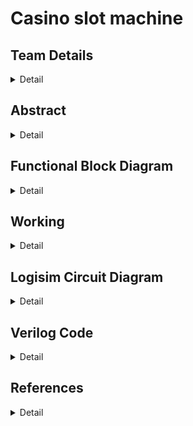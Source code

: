 # Casino slot machine

<!-- First Section -->
## Team Details
<details>
  <summary>Detail</summary>

  > Semester: 3rd Sem B. Tech. CSE

  > Section: S2

  > Team ID: 19

  > Member-1: Rudransh Kumar Ankodia, 231CS249, rudransh.231CS249@nitk.edu.in

  > member-2: Mohnish Hemanth Kumar, 231CS235, mhk.231CS235@nitk.edu.in

  > Member-3: Aman Kumar Singh, 231CS206, amankumarsingh.231cs206@nitk.edu.in
</details>

<!-- Second Section -->
## Abstract
<details>
  <summary>Detail</summary>
       <p>1. Motivation: The reason we chose the casino slot machine project is because it allows us
       to apply our knowledge of digital electronics to a fun and popular concept. We can turn our
       theoretical knowledge into an interactive game by using flip-flops and logic gates in a real-world
       system like a slot machine. Figuring out how to simulate randomness and design the reward
       system within the limitations of the hardware is a challenging task.</p>
       <p>2. Problem Statement: This project aims to design and build a functional casino slot machine
       using only flip-flops, logic gates, and other essential digital components. The machine should
       replicate the critical aspects of a real slot machine, including random outcomes, user interac
        tion, and reward calculations. We aim to implement the slot machine’s control system and
        output display entirely through hardware without relying on software or microcontrollers.</p>
       <p>3. Features:
       <p>(a) Pseudo Random Number Generator using D-flipflops.</p>
       <p>(b) Player Engagement Mechanism using Counters and Registers.</p>
       <p>(c) Reward Distribution Logic.</p>
       <p>(d) Spin Duration Control using logic gates.</p></p>
</details>

## Functional Block Diagram
<details>
  <summary>Detail</summary>
  
  <img src = "Snapshots/slot_machine2.png">

</details>

<!-- Third Section -->
## Working
<details>
  <summary>Detail</summary>
  <h1> How does it work?</h1>
  Our Casino Slot Machine has 3 Seven Segment display's which display the Slot numbers. We use BCD to 7 segment display decoder to display the numbers.The numbers on the display are generated by LFSR(Linear Feedback Shift Registers) which generate Pseudo Random Numbers. Each of the the Random Number Generator is connected to clocks of different frequencies which help in preserving the randomness of the displayed numbers.To make sure the player Engages with the machine we have made sure that the player wins atleast ones in every 16 trials using a 4 bit counter. The machine also generates Binary Sequences based on the players input. If the player pay's 500rs it generates a sequence 1001 which repeats untill the user stops paying that amount. Whenever the user gets 1 in the sequence 7 7 7 is forced to be  displayed in the Random Number Generator. Similary we have a sequence 01001 if the user pays 5000rs.We start the Machine by clicking on the START button. The Machine has a RESET button which resets the counter.The machine has a PUSH button which is the main button to start each trial.The numbers keep on changing untill we hold the start button and stops when we release it.
  <h1>How does the game work?</h1>
  The Slot Machine has a minimum price of 50rs to play each trial. We start by toggling the START  button and then holding the PLAY button and releasing it after a while. If you manage to get the same number on all the three displays you will win 250rs. If you want to increase your chances of winning then you can increase the pay to either 500rs of 5000rs or both(5500rs) by turning the respective button On. If you press any of these buttons and manage to win then you will recieve either 1000rs , 10000rs or 11000rs based on your input. To end the game and collect your money click on the RESET button.

<h1>Flowchart</h1>
<img src="Snapshots/slot_machine_flowchart (1).png">
  
<h1>Functional Table</h1>

|START|PLAY|Pay 500|Pay 5000|Display 1|Display 2|Display 3|
|--|----|----|----|-------|-------|-------|
|0|	0	| 0|	 0|	  0|	     0|	     0
|1|	0	|0|	0|	0|	0|	0|
|0|	1|	0|	0|	X|	X|	X|
|0|	0|	0|	0|	2|	3|	5|
|0|	1|	0|	0|	X|	X|	X|
|0|	0|	0|	0|	3|	4|	2|
|0	|1	|1	|0	|X|	X|	X|
|0	|0	|1	|0	|7|	7|	7|
|0|	1|	1|	0|	X|	X|	X|
|0|	0|	1|	0|	3|	5|	2|
|0	|1	|1	|0	|X	|X	|X|
|0	|0	|1	|0	|4	|2	|6|
|0|	1|	1|	0|	X|	X|	X|
|0|	0|	1|	0|	7|	7|	7|
|0	|1	|0	|1	|X	|X	|X|
|0	|0	|0	|1	|4	|2	|3|
|0|	1|	0|	1|	X|	X|	X|
|0|	0|	0|	1|	7|	7|	7|
|0|	1|	0|	1|	X|	X|	X|
|0|	0|	0|	1|	2|	6|	2|
|0|	1|	0|	0|	X|	X|	X|
|0|	0|	0|	0|	5|	2|	4|
</details>

<!-- Fourth Section -->
## Logisim Circuit Diagram
<details>
  <summary>Detail</summary>

  <img src="Snapshots/Logisim-snapshot.png">
  <img src ="Snapshots/DECODER.png">
  <img src ="Snapshots/BINARY-SEQUENCE-GENERATOR-2.png">
  <img src ="Snapshots/BINARY-SEQUENCE-GENERATOR.png">
  <img src ="Snapshots/RANDOM-NUMBER-GENERATOR.png">
</details>

<!-- Fifth Section -->
## Verilog Code
<details>
  <summary>Detail</summary>

    //CASINO SLOT MACHINE
    // S2-T19
    //Rudransh Kumar Ankodia, 231CS249
    //Mohnish Hemanth Kumar, 231CS235
    //Aman Kumar Singh, 231CS206
    module LFSR_3bit (input clk,input reset,input enable,input [2:0] seed,output reg [2:0] random_num);           //LFSR to generate Pseudo Random Numbers
        reg [2:0] lfsr;
        always @(posedge clk or posedge reset) begin
            if (reset) begin
                lfsr <= seed; 
            end else if (enable) begin
                lfsr <= {lfsr[1:0], lfsr[2] ^ lfsr[0]};
            end
        end
        always @(*) begin
            random_num = lfsr;
        end
    endmodule
    
    
    
    module rng_system (input clk,input reset,input button_press,output reg [2:0] rng1,output reg [2:0] rng2,output reg [2:0] rng3); 
        wire clk_enable = button_press;
        wire [2:0] seed1 = 3'b101;      //setting intitial values
        wire [2:0] seed2 = 3'b110;
        wire [2:0] seed3 = 3'b111;
        reg [3:0] trial_count;
        wire [2:0] rng1_wire;
        wire [2:0] rng2_wire;
        wire [2:0] rng3_wire;
        LFSR_3bit rng_inst1 (.clk(clk),.reset(reset),.enable(clk_enable),.seed(seed1),.random_num(rng1_wire));
        LFSR_3bit rng_inst2 (.clk(clk),.reset(reset),.enable(clk_enable),.seed(seed2),.random_num(rng2_wire));
        LFSR_3bit rng_inst3 (.clk(clk),.reset(reset),.enable(clk_enable),.seed(seed3),.random_num(rng3_wire));
        always @(posedge clk or posedge reset) begin
            if (reset) begin
                trial_count <= 4'd0;      // reset condition
                rng1 <= 3'd0;
                rng2 <= 3'd0;
                rng3 <= 3'd0;
            end
            else if (clk_enable) begin
                if (trial_count == 4'd15 ) begin   // win condition
                    rng1 <= 3'd7;
                    rng2 <= 3'd7;
                    rng3 <= 3'd7;
                    trial_count <= 4'd0; 
                end else begin
                    rng1 <= rng1_wire;
                    rng2 <= rng2_wire;
                    rng3 <= rng3_wire;
                    trial_count <= trial_count + 4'd1;
                end
            end
        end
    
    endmodule








---
### Test bench File


    //CASINO SLOT MACHINE
    //S2-T19
    //Rudransh Kumar Ankodia, 231CS249
    //Mohnish Hemanth Kumar, 231CS235
    //Aman Kumar Singh, 231CS206

    `timescale 1ns / 1ps
    
    `include "S2-T19.v"

    module tb_rng_system;      //RNG MODULE
    reg clk;
    reg reset;
    reg button_press;
    wire [2:0] rng1_wire_normal;        
    wire [2:0] rng2_wire_normal;
    wire [2:0] rng3_wire_normal;

    reg [0:24] trial_money;  
    reg [0:24] trial_money2;
    reg [2:0] temp_rng1_normal;
    reg [2:0] temp_rng2_normal;
    reg [2:0] temp_rng3_normal;
    integer i;
    
    rng_system normal_system (           
        .clk(clk),
        .reset(reset),
        .button_press(button_press),
        .rng1(rng1_wire_normal),
        .rng2(rng2_wire_normal),
        .rng3(rng3_wire_normal)
    );

    always #5 clk = ~clk;    //Setting the clock 

    initial begin
        clk = 0;
        reset = 0;
        button_press = 0;
        reset = 1;
        #10;
        reset = 0;
        i = 0;
        $display("\t Trial\t  Behavioral Level\tMoney");
        $display("\t     Display1 Display2 Display3");
        
        for (integer trial = 1; trial <= 24; trial = trial + 1) begin
            button_press = 1;
            #500;
            if (trial == 6 || trial == 9 || trial == 13 || trial == 15 ||                                 
                trial == 18 || trial == 19 || trial == 22 || trial == 23) begin            //Condition to display 7 7 7
                temp_rng1_normal = 3'b111; 
                temp_rng2_normal = 3'b111;  
                temp_rng3_normal = 3'b111;  
            end else begin
                temp_rng1_normal = rng1_wire_normal;
                temp_rng2_normal = rng2_wire_normal;
                temp_rng3_normal = rng3_wire_normal;

                if (temp_rng1_normal == 3'b111) begin
                    temp_rng1_normal = 3'b101;
                    temp_rng2_normal = 3'b110;
                    temp_rng3_normal = 3'b001;
                end
            end
            if (trial >= 5 && trial <= 13) begin
                trial_money[trial] = 1;
            end
            if (trial >= 15 && trial <= 24) begin
                trial_money2[trial] = 1;
            end
            if (trial_money[trial] == 1) begin
                $display("%d\t%d\t%d\t%d\t5000", trial, temp_rng1_normal, temp_rng2_normal, temp_rng3_normal);
            end 
            else if (trial_money2[trial] == 1) begin
                $display("%d\t%d\t%d\t%d\t500", trial, temp_rng1_normal, temp_rng2_normal, temp_rng3_normal);
            end
            else begin
                $display("%d\t%d\t%d\t%d\t50", trial, temp_rng1_normal, temp_rng2_normal, temp_rng3_normal);
            end
            
            button_press = 0;
            #100; 
        end

        $finish;
    end
    endmodule

  
<h3>Output </h3>
<img src ="Snapshots/verilog sss.jpg">

 </details>

 

## References
<details>
  <summary>Detail</summary>
  
 1. https://www.analog.com/en/resources/design-notes/random-number-generation-using-lfsr
 2. https://electronics.stackexchange.com/questions/229590/logic-gates-creating-a-digital-counter
 3. https://stackoverflow.com/questions/4137927/slot-machine-payout-calculation
   
</details>


